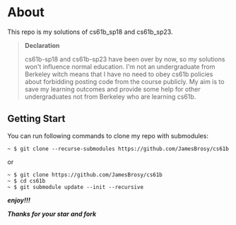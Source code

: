 # About

This repo is my solutions of cs61b_sp18 and cs61b_sp23.

> **Declaration**
> 
> cs61b-sp18 and cs61b-sp23 have been over by now, so my solutions won't influence normal education.
> I'm not an undergraduate from Berkeley witch means that I have no need to obey cs61b policies about
> forbidding posting code from the course publicly. My aim is to save my learning outcomes and provide
> some help for other undergraduates not from Berkeley who are learning cs61b.

## Getting Start

You can run following commands to clone my repo with submodules:
```
~ $ git clone --recurse-submodules https://github.com/JamesBrosy/cs61b
```
or
```
~ $ git clone https://github.com/JamesBrosy/cs61b
~ $ cd cs61b
~ $ git submodule update --init --recursive
```

***enjoy!!!***

***Thanks for your star and fork***